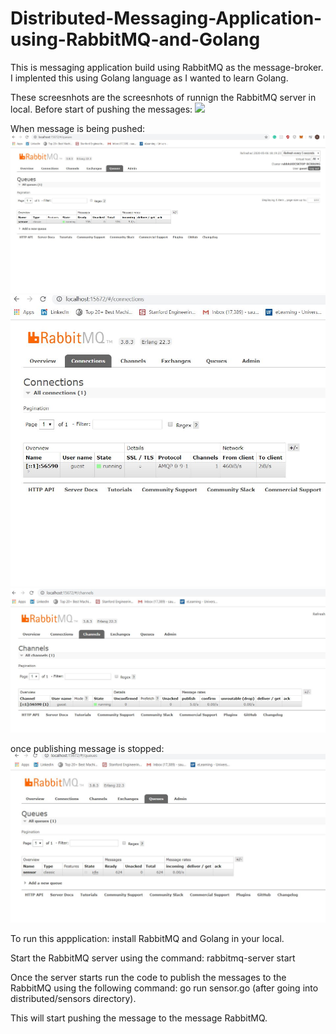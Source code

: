 # Distributed-Messaging-Application-using-RabbitMQ-and-Golang

This is messaging application build using RabbitMQ as the message-broker. I implented this using Golang language as I wanted to learn Golang.

These screesnhots are the screesnhots of runnign the RabbitMQ server in local.
Before start of pushing the messages:
![](images/intially.JPG)

When message is being pushed:
![](screenshots/ongoing-publish.JPG)
![](screenshots/ongoing-publish1.JPG)
![](screenshots/publish.JPG)

once publishing message is stopped:
![](screenshots/stop_publish.JPG)

To run this appplication:
install RabbitMQ and Golang in your local.

Start the RabbitMQ server using the command:
rabbitmq-server start

Once the server starts run the code to publish the messages to the RabbitMQ using the following command:
go run sensor.go (after going into distributed/sensors directory).

This will start pushing the message to the message RabbitMQ.



